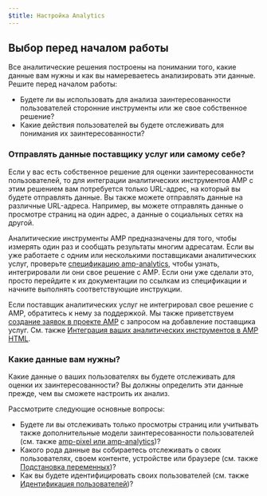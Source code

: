 ```yaml
---
$title: Настройка Analytics
---
```


## Выбор перед началом работы

Все аналитические решения построены на понимании того, какие данные вам нужны
и как вы намереваетесь анализировать эти данные. Решите перед началом работы:

* Будете ли вы использовать для анализа заинтересованности пользователей сторонние инструменты
или же свое собственное решение?
* Какие действия пользователей вы будете отслеживать для понимания их заинтересованности?

### Отправлять данные поставщику услуг или самому себе?

Если у вас есть собственное решение для оценки заинтересованности пользователей,
то для интеграции аналитических инструментов AMP с этим решением вам потребуется только URL-адрес,
на который вы будете отправлять данные.
Вы также можете отправлять данные на различные URL-адреса.
Например, вы можете отправлять данные о просмотре страниц на один адрес,
а данные о социальных сетях на другой.

Аналитические инструменты AMP предназначены для того, чтобы измерять один раз и сообщать результаты многим адресатам.
Если вы уже работаете с одним или несколькими поставщиками аналитических услуг,
проверьте
[спецификацию amp-analytics](/docs/reference/extended/amp-analytics.html),
чтобы узнать, интегрировали ли они свое решение с AMP.
Если они уже сделали это, просто перейдите к их документации по ссылкам из спецификации
и начните выполнять соответствующие инструкции.

Если поставщик аналитических услуг не интегрировал свое решение с AMP,
обратитесь к нему за поддержкой.
Мы также приветствуем [создание заявок в проекте AMP](https://github.com/ampproject/amphtml/issues/new)
с запросом на добавление поставщика услуг.
См. также
[Интеграция ваших аналитических инструментов в AMP HTML](https://github.com/ampproject/amphtml/blob/master/extensions/amp-analytics/integrating-analytics.md).

### Какие данные вам нужны?

Какие данные о ваших пользователях вы будете отслеживать для оценки их заинтересованности?
Вы должны определить эти данные прежде, чем вы сможете настроить их анализ.

Рассмотрите следующие основные вопросы:

* Будете ли вы отслеживать только просмотры страниц или учитывать также дополнительные модели заинтересованности пользователей
(см. также [amp-pixel или amp-analytics](/docs/guides/analytics/analytics_basics.html#use-amp-pixel-or-amp-analytics))?
* Какого рода данные вы собираетесь отслеживать о своих пользователях, своем контенте, устройстве или браузере
(см. также [Подстановка переменных](/docs/guides/analytics/analytics_basics.html#variable-substitution))?
* Как вы будете идентифицировать своих пользователей (см. также [Идентификация пользователей](/docs/guides/analytics/analytics_basics.html#user-identification))?
